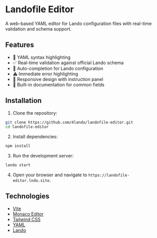 # Landofile Editor

A web-based YAML editor for Lando configuration files with real-time validation and schema support.

## Features

- 🎨 YAML syntax highlighting
- ✅ Real-time validation against official Lando schema
- 📝 Auto-completion for Lando configuration
- ⚠️ Immediate error highlighting
- 📱 Responsive design with instruction panel
- 🎯 Built-in documentation for common fields

## Installation

1. Clone the repository:

```bash
git clone https://github.com/4lando/landofile-editor.git
cd landofile-editor
```

2. Install dependencies:

```bash
npm install
```

3. Run the development server:

```bash
lando start
```

4. Open your browser and navigate to `https://landofile-editor.lndo.site`.

## Technologies

- [Vite](https://vitejs.dev/)
- [Monaco Editor](https://microsoft.github.io/monaco-editor/)
- [Tailwind CSS](https://tailwindcss.com/)
- [YAML](https://yaml.org/)
- [Lando](https://lando.dev/)